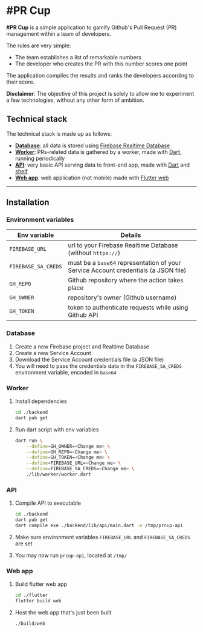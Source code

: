 # #PR Cup

**#PR Cup** is a simple application to gamify Github's Pull Request (PR) management within a team of developers.

The rules are very simple:

- The team establishes a list of remarkable numbers
- The developer who creates the PR with this number scores one point

The application compiles the results and ranks the developers according to their score.

**Disclaimer**: The objective of this project is solely to allow me to experiment a few technologies, without any other form of ambition.

## Technical stack

The technical stack is made up as follows:

- **[Database](#database)**: all data is stored using [Firebase Realtime Database](https://firebase.google.com/products/realtime-database)
- **[Worker](#worker)**: PRs-related data is gathered by a worker, made with [Dart](https://dart.dev), running periodically
- **[API](#api)**: very basic API serving data to front-end app, made with [Dart](https://dart.dev) and [shelf](https://pub.dev/packages/shelf)
- **[Web app](#web-app)**: web application (not mobile) made with [Flutter web](https://flutter.dev/multi-platform/web)

---

## Installation

### Environment variables

| Env variable | Details |
| --- | --- |
| `FIREBASE_URL` | url to your Firebase Realtime Database (without `https://`) |
| `FIREBASE_SA_CREDS` | must be a `base64` representation of your Service Account credentials (a JSON file) |
| `GH_REPO` | Github repository where the action takes place |
| `GH_OWNER` | repository's owner (Github username) |
| `GH_TOKEN` | token to authenticate requests while using Github API |

### Database

1. Create a new Firebase project and Realtime Database
2. Create a new Service Account
3. Download the Service Account credentials file (a JSON file)
4. You will need to pass the credentials data in the `FIREBASE_SA_CREDS` environment variable, encoded in `base64`

### Worker

1. Install dependencies

    ```sh
    cd ./backend
    dart pub get
    ```

2. Run dart script with env variables

    ```sh
    dart run \
        --define=GH_OWNER=<Change me> \
        --define=GH_REPO=<Change me> \
        --define=GH_TOKEN=<Change me> \
        --define=FIREBASE_URL=<Change me> \
        --define=FIREBASE_SA_CREDS=<Change me> \
        ./lib/worker/worker.dart
    ```

### API

1. Compile API to executable

    ```sh
    cd ./backend
    dart pub get
    dart compile exe ./backend/lib/api/main.dart -o /tmp/prcup-api
    ```

2. Make sure environment variables `FIREBASE_URL` and `FIREBASE_SA_CREDS` are set

3. You may now run `prcup-api`, located at `/tmp/`

### Web app

1. Build flutter web app

    ```sh
    cd ./flutter
    flutter build web
    ```

2. Host the web app that's just been built

    ```sh
    ./build/web
    ```
